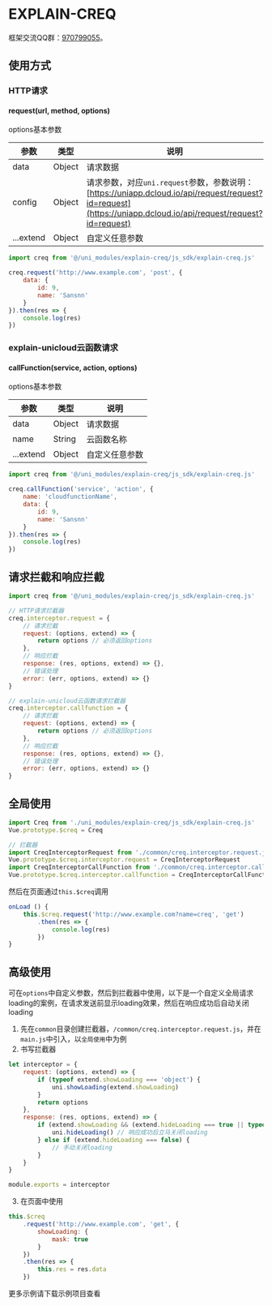 # EXPLAIN-CREQ

框架交流QQ群：[970799055](https://jq.qq.com/?_wv=1027&k=KFkDL5gp)。

## 使用方式
### HTTP请求
#### request(url, method, options)
options基本参数

|参数|类型|说明|
|--	|--	|--	|
|data|Object|请求数据|
|config|Object|请求参数，对应`uni.request`参数，参数说明：[https://uniapp.dcloud.io/api/request/request?id=request](https://uniapp.dcloud.io/api/request/request?id=request)|
|...extend|Object|自定义任意参数|

```javascript
import creq from '@/uni_modules/explain-creq/js_sdk/explain-creq.js'

creq.request('http://www.example.com', 'post', {
	data: {
		id: 9,
		name: 'Sansnn'
	}
}).then(res => {
	console.log(res)
})
```
### explain-unicloud云函数请求
#### callFunction(service, action, options)
options基本参数

|参数|类型|说明|
|--	|--	|--	|
|data|Object|请求数据|
|name|String|云函数名称|
|...extend|Object|自定义任意参数|

```javascript
import creq from '@/uni_modules/explain-creq/js_sdk/explain-creq.js'

creq.callFunction('service', 'action', {
	name: 'cloudfunctionName',
	data: {
		id: 9,
		name: 'Sansnn'
	}
}).then(res => {
	console.log(res)
})
```

## 请求拦截和响应拦截
```javascript
import creq from '@/uni_modules/explain-creq/js_sdk/explain-creq.js'

// HTTP请求拦截器
creq.interceptor.request = {
	// 请求拦截
	request: (options, extend) => {
		return options // 必须返回options
	},
	// 响应拦截
	response: (res, options, extend) => {},
	// 错误处理
	error: (err, options, extend) => {}
}

// explain-unicloud云函数请求拦截器
creq.interceptor.callfunction = {
	// 请求拦截
	request: (options, extend) => {
		return options // 必须返回options
	},
	// 响应拦截
	response: (res, options, extend) => {},
	// 错误处理
	error: (err, options, extend) => {}
}
```

## 全局使用
```javascript
import Creq from './uni_modules/explain-creq/js_sdk/explain-creq.js'
Vue.prototype.$creq = Creq

// 拦截器
import CreqInterceptorRequest from './common/creq.interceptor.request.js'
Vue.prototype.$creq.interceptor.request = CreqInterceptorRequest
import CreqInterceptorCallFunction from './common/creq.interceptor.callfunction.js'
Vue.prototype.$creq.interceptor.callfunction = CreqInterceptorCallFunction
```
然后在页面通过`this.$creq`调用
```javascript
onLoad () {
	this.$creq.request('http://www.example.com?name=creq', 'get')
		.then(res => {
			console.log(res)
		})
}
```

## 高级使用
可在`options`中自定义参数，然后到拦截器中使用，以下是一个自定义全局请求loading的案例，在请求发送前显示loading效果，然后在响应成功后自动关闭loading  
1. 先在`common`目录创建拦截器，`/common/creq.interceptor.request.js`，并在`main.js`中引入，以`全局使用`中为例  
2. 书写拦截器

```javascript
let interceptor = {
	request: (options, extend) => {
		if (typeof extend.showLoading === 'object') {
			uni.showLoading(extend.showLoading)
		}
		return options
	},
	response: (res, options, extend) => {
		if (extend.showLoading && (extend.hideLoading === true || typeof extend.hideLoading === 'undefined')) {
			uni.hideLoading() // 响应成功后立马关闭loading
		} else if (extend.hideLoading === false) {
			// 手动关闭loading
		}
	}
}

module.exports = interceptor
```

3. 在页面中使用

```javascript
this.$creq
	.request('http://www.example.com', 'get', {
		showLoading: {
			mask: true
		}
	})
	.then(res => {
		this.res = res.data
	})
```

更多示例请下载示例项目查看